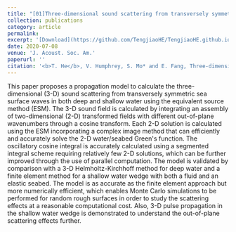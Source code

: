 ```yaml
---
title: "[01]Three-dimensional sound scattering from transversely symmetric surface waves in deep and shallow water using the equivalent source method (Highlight of the computational acoustics section)"
collection: publications
category: article
permalink: 
excerpt: '[Download](https://github.com/TengjiaoHE/TengjiaoHE.github.io/tree/master/files/2020-07-08-2020JASA-number-1.pdf)'
date: 2020-07-08
venue: 'J. Acoust. Soc. Am.'
paperurl: ''
citation: '<b>T. He</b>, V. Humphrey, S. Mo* and E. Fang, Three-dimensional sound scattering from transversely symmetric surface waves in deep and shallow water using the equivalent source method, <i>J. Acoust. Soc. Am.</i> (IF: 2.1), 148, 73 (2020) (https://doi.org/10.1121/10.0001522)'
---
```

This paper proposes a propagation model to calculate the three-dimensional (3-D) sound scattering from transversely symmetric sea surface waves in both deep and shallow water using the equivalent source method (ESM). The 3-D sound field is calculated by integrating an assembly of two-dimensional (2-D) transformed fields with different out-of-plane wavenumbers through a cosine transform. Each 2-D solution is calculated using the ESM incorporating a complex image method that can efficiently and accurately solve the 2-D water/seabed Green's function. The oscillatory cosine integral is accurately calculated using a segmented integral scheme requiring relatively few 2-D solutions, which can be further improved through the use of parallel computation. The model is validated by comparison with a 3-D Helmholtz-Kirchhoff method for deep water and a finite element method for a shallow water wedge with both a fluid and an elastic seabed. The model is as accurate as the finite element approach but more numerically efficient, which enables Monte Carlo simulations to be performed for random rough surfaces in order to study the scattering effects at a reasonable computational cost. Also, 3-D pulse propagation in the shallow water wedge is demonstrated to understand the out-of-plane scattering effects further.
